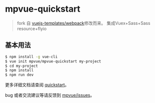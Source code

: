 # mpvue-quickstart

> fork 自 [vuejs-templates/webpack](https://github.com/vuejs-templates/webpack)修改而来。
> 集成Vuex+Sass+Sass resource+flyio

## 基本用法
``` bash
$ npm install -g vue-cli
$ vue init mpvue/mpvue-quickstart my-project
$ cd my-project
$ npm install
$ npm run dev
```

更多详细文档请查阅 [quickstart](http://mpvue.com/mpvue/quickstart/)。

bug 或者交流建议等请反馈到 [mpvue/issues](https://github.com/Meituan-Dianping/mpvue/issues)。
